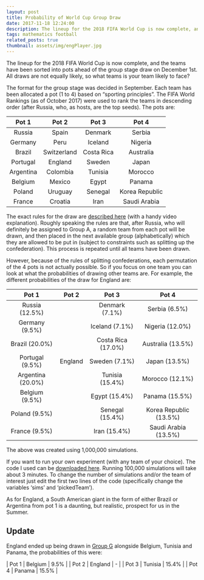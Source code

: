 ```yaml
---
layout: post
title: Probability of World Cup Group Draw
date: 2017-11-18 12:24:00
description: The lineup for the 2018 FIFA World Cup is now complete, and the teams have been sorted into pots ahead of the group stage draw on December 1st. All draws are not equally likely, so what teams is your team likely to face? 
tags: mathematics football
related_posts: true
thumbnail: assets/img/engPlayer.jpg
---
```


The lineup for the 2018 FIFA World Cup is now complete, and the teams have been sorted into pots ahead of the group stage draw on December 1st. All draws are not equally likely, so what teams is your team likely to face? 

The format for the group stage was decided in September. Each team has been allocated a pot (1 to 4) based on “sporting principles”. The FIFA World Rankings (as of October 2017) were used to rank the teams in descending order (after Russia, who, as hosts, are the top seeds). The pots are:

| Pot 1 | Pot 2 | Pot 3 | Pot 4 |
| :-----: | :------------: | :------------: | :---: |
| Russia | Spain | Denmark | Serbia |
| Germany | Peru | Iceland | Nigeria |
| Brazil | Switzerland | Costa Rica | Australia |
| Portugal | England | Sweden | Japan |
| Argentina | Colombia | Tunisia | Morocco |
| Belgium | Mexico | Egypt | Panama |
| Poland | Uruguay | Senegal | Korea Republic |
| France | Croatia | Iran | Saudi Arabia |

The exact rules for the draw are [described here](http://www.fifa.com/worldcup/news/y=2017/m=11/news=close-up-on-final-draw-procedures-2921440.html?intcmp=fifacom_hp_module_news_top) (with a handy video explanation).  Roughly speaking the rules are that,  after Russia, who will definitely be assigned to Group A, a random team from each pot will be drawn, and then placed in the next available group (alphabetically) which they are allowed to be put in (subject to constraints such as splitting up the confederation). This process is repeated until all teams have been drawn.

However, because of the rules of splitting confederations, each permutation of the 4 pots is not actually possible. So if you focus on one team you can look at what the probabilities of drawing other teams are. For example,  the different probabilities of the draw for England are:

| Pot 1 | Pot 2 | Pot 3 | Pot 4 |
| :-----: | :------------: | :------------: | :---: |
| Russia (12.5%) |  | Denmark (7.1%) | Serbia (6.5%) |
| Germany (9.5%) |  | Iceland (7.1%) | Nigeria (12.0%) |
| Brazil (20.0%) |  | Costa Rica (17.0%) | Australia (13.5%) |
| Portugal (9.5%) | England | Sweden (7.1%) | Japan (13.5%) |
| Argentina (20.0%) |  | Tunisia (15.4%) | Morocco (12.1%) |
| Belgium (9.5%) |  | Egypt  (15.4%) | Panama (15.5%) |
| Poland (9.5%) |  | Senegal (15.4%) | Korea Republic (13.5%) |
| France (9.5%) |  | Iran (15.4%) | Saudi Arabia (13.5%) |

The above was created using 1,000,000 simulations.

If you want to run your own experiment (with any team of your choice). The code I used can be [downloaded here](/assets/code/wcDraw.py). Running 100,000 simulations will take about 3 minutes. To change the number of simulations and/or the team of interest just edit the first two lines of the code (specifically change the variables ‘sims’ and ‘pickedTeam’).

As for England, a South American giant in the form of either Brazil or Argentina from pot 1 is a daunting, but realistic, prospect for us in the Summer.

## Update

England ended up being drawn in [Group G](https://en.wikipedia.org/wiki/2018_FIFA_World_Cup_Group_G) alongside Belgium, Tunisia and Panama, the probabilities of this were:

| Pot 1 | Belgium | 9.5% |
| Pot 2 | England |   -  |
| Pot 3 | Tunisia | 15.4% |
| Pot 4 | Panama | 15.5% |
